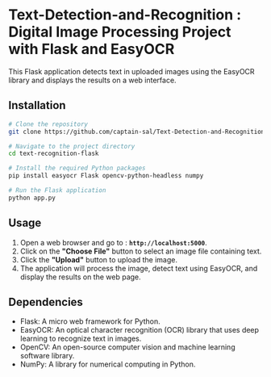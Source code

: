 # Text-Detection-and-Recognition : Digital Image Processing Project with Flask and EasyOCR

This Flask application detects text in uploaded images using the EasyOCR library and displays the results on a web interface.

## Installation

```bash
# Clone the repository
git clone https://github.com/captain-sal/Text-Detection-and-Recognition---DIP-Project

# Navigate to the project directory
cd text-recognition-flask

# Install the required Python packages
pip install easyocr Flask opencv-python-headless numpy

# Run the Flask application
python app.py

```

## Usage

1. Open a web browser and go to :  **`http://localhost:5000`**.
2. Click on the **"Choose File"** button to select an image file containing text.
3. Click the **"Upload"** button to upload the image.
4. The application will process the image, detect text using EasyOCR, and display the results on the web page.


## Dependencies

- Flask: A micro web framework for Python.
- EasyOCR: An optical character recognition (OCR) library that uses deep learning to recognize text in images.
- OpenCV: An open-source computer vision and machine learning software library.
- NumPy: A library for numerical computing in Python.

